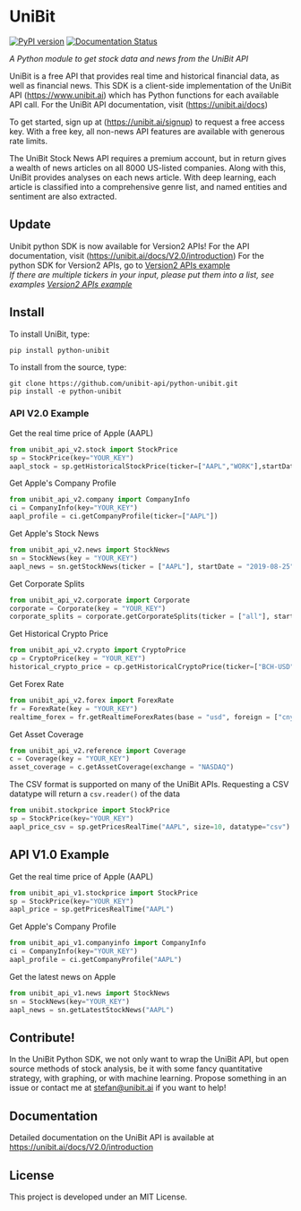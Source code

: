 # UniBit

[![PyPI version](https://badge.fury.io/py/python-unibit.svg)](https://badge.fury.io/py/python-unibit)
[![Documentation Status](https://readthedocs.org/projects/unibit/badge/?version=latest)](https://unibit.readthedocs.io/en/latest/?badge=latest)

*A Python module to get stock data and news from the UniBit API*

UniBit is a free API that provides real time and historical financial data, as well as financial news. This SDK is a client-side implementation of the UniBit API (https://www.unibit.ai) which has Python functions for each available API call. For the UniBit API documentation, visit (https://unibit.ai/docs)

To get started, sign up at (https://unibit.ai/signup) to request a free access key. With a free key, all non-news API features are available with generous rate limits.

The UniBit Stock News API requires a premium account, but in return gives a wealth of news articles on all 8000 US-listed companies. Along with this, UniBit provides analyses on each news article. With deep learning, each article is classified into a comprehensive genre list, and named entities and sentiment are also extracted. 

## Update
Unibit python SDK is now available for Version2 APIs!
For the API documentation, visit (https://unibit.ai/docs/V2.0/introduction)
For the python SDK for Version2 APIs, go to [Version2 APIs example](#version2-apis-examples)
<br />*If there are multiple tickers in your input, please put them into a list, see examples [Version2 APIs example](#version2-apis-examples)*

## Install
To install UniBit, type:
```shell
pip install python-unibit
```

To install from the source, type:
```shell
git clone https://github.com/unibit-api/python-unibit.git
pip install -e python-unibit
```

### API V2.0 Example

Get the real time price of Apple (AAPL)

```python
from unibit_api_v2.stock import StockPrice
sp = StockPrice(key="YOUR_KEY")
aapl_stock = sp.getHistoricalStockPrice(ticker=["AAPL","WORK"],startDate="2019-09-15",endDate="2019-09-20")
```

Get Apple's Company Profile

```python
from unibit_api_v2.company import CompanyInfo
ci = CompanyInfo(key="YOUR_KEY")
aapl_profile = ci.getCompanyProfile(ticker=["AAPL"])
```

Get Apple's Stock News

```python
from unibit_api_v2.news import StockNews
sn = StockNews(key = "YOUR_KEY")
aapl_news = sn.getStockNews(ticker = ["AAPL"], startDate = "2019-08-25", endDate = "2019-08-30", startMinute = "10:00:00", endMinute = "11:00:00", genre = "partnership", sector = "technology")
```

Get Corporate Splits

```python
from unibit_api_v2.corporate import Corporate
corporate = Corporate(key = "YOUR_KEY")
corporate_splits = corporate.getCorporateSplits(ticker = ["all"], startDate="2019-02-01", endDate="2019-02-11")
```

Get Historical Crypto Price

```python
from unibit_api_v2.crypto import CryptoPrice
cp = CryptoPrice(key = "YOUR_KEY")
historical_crypto_price = cp.getHistoricalCryptoPrice(ticker=["BCH-USD"], startDate = "2019-08-25", endDate = "2019-08-30")
```

Get Forex Rate

```python
from unibit_api_v2.forex import ForexRate
fr = ForexRate(key = "YOUR_KEY")
realtime_forex = fr.getRealtimeForexRates(base = "usd", foreign = ["cny","eur","inr"], amount = 1, startDate = "2019-08-29", endDate = "2019-08-29", startMinute = "11:00:00", endMinute = "12:00:00")
```

Get Asset Coverage

```python
from unibit_api_v2.reference import Coverage
c = Coverage(key = "YOUR_KEY")
asset_coverage = c.getAssetCoverage(exchange = "NASDAQ")
```


The CSV format is supported on many of the UniBit APIs. Requesting a CSV datatype will return a ```csv.reader()``` of the data

```python
from unibit.stockprice import StockPrice
sp = StockPrice(key="YOUR_KEY")
aapl_price_csv = sp.getPricesRealTime("AAPL", size=10, datatype="csv")
```

## API V1.0 Example

Get the real time price of Apple (AAPL)

```python
from unibit_api_v1.stockprice import StockPrice
sp = StockPrice(key="YOUR_KEY")
aapl_price = sp.getPricesRealTime("AAPL")
```

Get Apple's Company Profile

```python
from unibit_api_v1.companyinfo import CompanyInfo
ci = CompanyInfo(key="YOUR_KEY")
aapl_profile = ci.getCompanyProfile("AAPL")
```

Get the latest news on Apple

```python
from unibit_api_v1.news import StockNews
sn = StockNews(key="YOUR_KEY")
aapl_news = sn.getLatestStockNews("AAPL")
```

## Contribute!
In the UniBit Python SDK, we not only want to wrap the UniBit API, but open source methods of stock analysis, be it with some fancy quantitative strategy, with graphing, or with machine learning. Propose something in an issue or contact me at stefan@unibit.ai if you want to help!

## Documentation
Detailed documentation on the UniBit API is available at https://unibit.ai/docs/V2.0/introduction

## License
This project is developed under an MIT License. 

